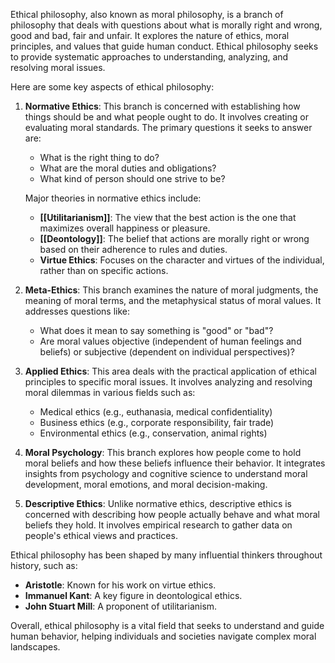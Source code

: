 Ethical philosophy, also known as moral philosophy, is a branch of philosophy that deals with questions about what is morally right and wrong, good and bad, fair and unfair. It explores the nature of ethics, moral principles, and values that guide human conduct. Ethical philosophy seeks to provide systematic approaches to understanding, analyzing, and resolving moral issues.

Here are some key aspects of ethical philosophy:

1. **Normative Ethics**: This branch is concerned with establishing how things should be and what people ought to do. It involves creating or evaluating moral standards. The primary questions it seeks to answer are:
    
    - What is the right thing to do?
    - What are the moral duties and obligations?
    - What kind of person should one strive to be?
    
    Major theories in normative ethics include:
    
    - **[[Utilitarianism]]**: The view that the best action is the one that maximizes overall happiness or pleasure.
    - **[[Deontology]]**: The belief that actions are morally right or wrong based on their adherence to rules and duties.
    - **Virtue Ethics**: Focuses on the character and virtues of the individual, rather than on specific actions.
2. **Meta-Ethics**: This branch examines the nature of moral judgments, the meaning of moral terms, and the metaphysical status of moral values. It addresses questions like:
    
    - What does it mean to say something is "good" or "bad"?
    - Are moral values objective (independent of human feelings and beliefs) or subjective (dependent on individual perspectives)?
3. **Applied Ethics**: This area deals with the practical application of ethical principles to specific moral issues. It involves analyzing and resolving moral dilemmas in various fields such as:
    
    - Medical ethics (e.g., euthanasia, medical confidentiality)
    - Business ethics (e.g., corporate responsibility, fair trade)
    - Environmental ethics (e.g., conservation, animal rights)
4. **Moral Psychology**: This branch explores how people come to hold moral beliefs and how these beliefs influence their behavior. It integrates insights from psychology and cognitive science to understand moral development, moral emotions, and moral decision-making.
    
5. **Descriptive Ethics**: Unlike normative ethics, descriptive ethics is concerned with describing how people actually behave and what moral beliefs they hold. It involves empirical research to gather data on people's ethical views and practices.
    

Ethical philosophy has been shaped by many influential thinkers throughout history, such as:

- **Aristotle**: Known for his work on virtue ethics.
- **Immanuel Kant**: A key figure in deontological ethics.
- **John Stuart Mill**: A proponent of utilitarianism.

Overall, ethical philosophy is a vital field that seeks to understand and guide human behavior, helping individuals and societies navigate complex moral landscapes.